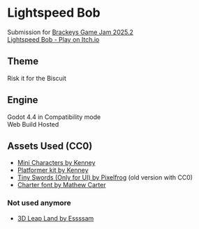# Lightspeed Bob
Submission for [Brackeys Game Jam 2025.2](https://itch.io/jam/brackeys-14)  
[Lightspeed Bob - Play on Itch.io](https://t3snake.itch.io/lightspeed-bob)  

## Theme
Risk it for the Biscuit

## Engine
Godot 4.4 in Compatibility mode  
Web Build Hosted

## Assets Used (CC0)
- [Mini Characters by Kenney](https://kenney.nl/assets/mini-characters-1)  
- [Platformer kit by Kenney](https://kenney.nl/assets/platformer-kit)  
- [Tiny Swords (Only for UI) by Pixelfrog](https://pixelfrog-assets.itch.io/tiny-swords) (old version with CC0)  
- [Charter font by Mathew Carter](https://practicaltypography.com/charter.html)  

### Not used anymore
- [3D Leap Land by Essssam](https://essssam.itch.io/3d-leap-land)  